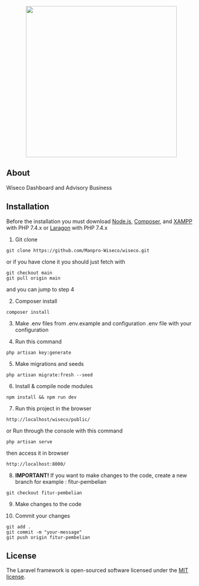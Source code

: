 <p align="center"><a href="https://laravel.com" target="_blank"><img src="https://raw.githubusercontent.com/laravel/art/main/logo-lockup/5%20SVG/2%20CMYK/1%20Full%20Color/laravel-logolockup-cmyk-red.svg" width="400"></a></p>

## About

Wiseco Dashboard and Advisory Business

## Installation

Before the installation you must download [Node.js](https://nodejs.org/en/download/), [Composer](https://getcomposer.org/Composer-Setup.exe), and [XAMPP](https://www.apachefriends.org/xampp-files/7.4.27/xampp-windows-x64-7.4.27-2-VC15-installer.exe) with PHP 7.4.x or [Laragon](https://github.com/leokhoa/laragon/releases/download/5.0.0/laragon-wamp.exe) with PHP 7.4.x

1. Git clone

```shell
git clone https://github.com/Manpro-Wiseco/wiseco.git
```

or if you have clone it you should just fetch with

```shell
git checkout main
git pull origin main
```

and you can jump to step 4

2. Composer install

```shell
composer install
```

3. Make .env files from .env.example and configuration .env file with your configuration

4. Run this command

```shell
php artisan key:generate
```

5. Make migrations and seeds

```shell
php artisan migrate:fresh --seed
```

6. Install & compile node modules

```shell
npm install && npm run dev
```

7. Run this project in the browser

```shell
http://localhost/wiseco/public/
```

or
Run through the console with this command

```shell
php artisan serve
```

then access it in browser

```shell
http://localhost:8000/
```

8. **IMPORTANT!** If you want to make changes to the code, create a new branch for example : fitur-pembelian

```shell
git checkout fitur-pembelian
```

9. Make changes to the code

10. Commit your changes

```shell
git add .
git commit -m "your-message"
git push origin fitur-pembelian
```

## License

The Laravel framework is open-sourced software licensed under the [MIT license](https://opensource.org/licenses/MIT).
